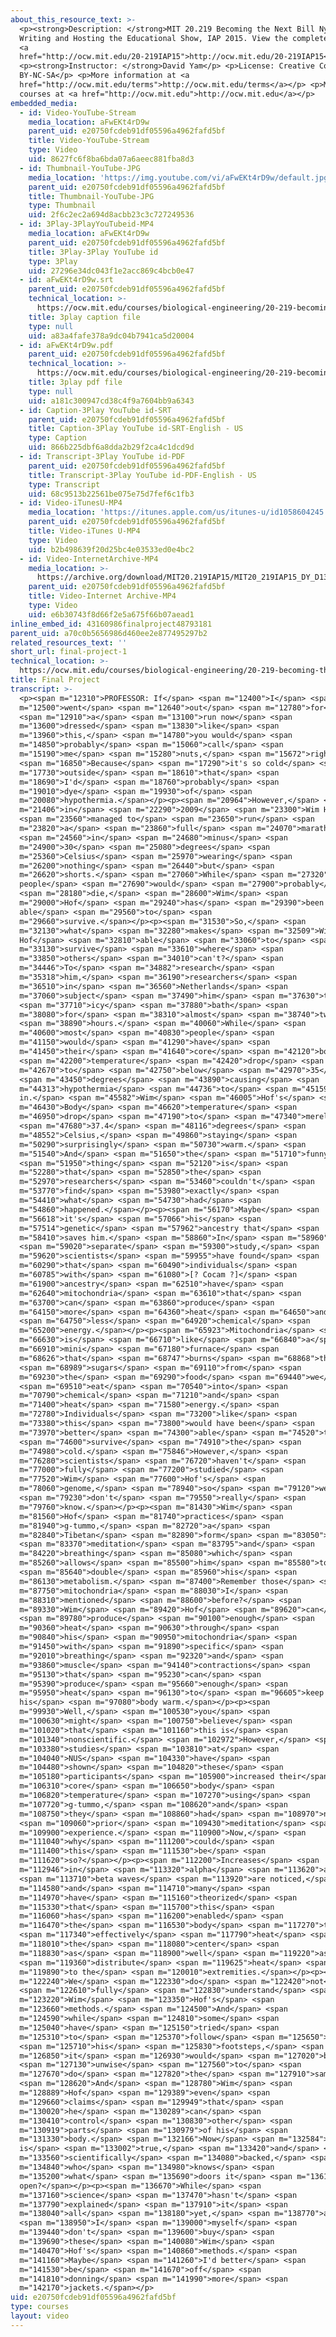 ```yaml
---
about_this_resource_text: >-
  <p><strong>Description: </strong>MIT 20.219 Becoming the Next Bill Nye:
  Writing and Hosting the Educational Show, IAP 2015. View the complete course:
  <a
  href="http://ocw.mit.edu/20-219IAP15">http://ocw.mit.edu/20-219IAP15</a>.</p>
  <p><strong>Instructor: </strong>David Yam</p> <p>License: Creative Commons
  BY-NC-SA</p> <p>More information at <a
  href="http://ocw.mit.edu/terms">http://ocw.mit.edu/terms</a></p> <p>More
  courses at <a href="http://ocw.mit.edu">http://ocw.mit.edu</a></p>
embedded_media:
  - id: Video-YouTube-Stream
    media_location: aFwEKt4rD9w
    parent_uid: e20750fcdeb91df05596a4962fafd5bf
    title: Video-YouTube-Stream
    type: Video
    uid: 8627fc6f8ba6bda07a6aeec881fba8d3
  - id: Thumbnail-YouTube-JPG
    media_location: 'https://img.youtube.com/vi/aFwEKt4rD9w/default.jpg'
    parent_uid: e20750fcdeb91df05596a4962fafd5bf
    title: Thumbnail-YouTube-JPG
    type: Thumbnail
    uid: 2f6c2ec2a694d8acbb23c3c727249536
  - id: 3Play-3PlayYouTubeid-MP4
    media_location: aFwEKt4rD9w
    parent_uid: e20750fcdeb91df05596a4962fafd5bf
    title: 3Play-3Play YouTube id
    type: 3Play
    uid: 27296e34dc043f1e2acc869c4bcb0e47
  - id: aFwEKt4rD9w.srt
    parent_uid: e20750fcdeb91df05596a4962fafd5bf
    technical_location: >-
      https://ocw.mit.edu/courses/biological-engineering/20-219-becoming-the-next-bill-nye-writing-and-hosting-the-educational-show-january-iap-2015/student-projects/david-yams-project/final-project-1/aFwEKt4rD9w.srt
    title: 3play caption file
    type: null
    uid: a83a4fafe378a9dc04b7941ca5d20004
  - id: aFwEKt4rD9w.pdf
    parent_uid: e20750fcdeb91df05596a4962fafd5bf
    technical_location: >-
      https://ocw.mit.edu/courses/biological-engineering/20-219-becoming-the-next-bill-nye-writing-and-hosting-the-educational-show-january-iap-2015/student-projects/david-yams-project/final-project-1/aFwEKt4rD9w.pdf
    title: 3play pdf file
    type: null
    uid: a181c300947cd38c4f9a7604bb9a6343
  - id: Caption-3Play YouTube id-SRT
    parent_uid: e20750fcdeb91df05596a4962fafd5bf
    title: Caption-3Play YouTube id-SRT-English - US
    type: Caption
    uid: 866b225dbf6a8dda2b29f2ca4c1dcd9d
  - id: Transcript-3Play YouTube id-PDF
    parent_uid: e20750fcdeb91df05596a4962fafd5bf
    title: Transcript-3Play YouTube id-PDF-English - US
    type: Transcript
    uid: 68c9513b22561be075e75d7fef6c1fb3
  - id: Video-iTunesU-MP4
    media_location: 'https://itunes.apple.com/us/itunes-u/id1058604245'
    parent_uid: e20750fcdeb91df05596a4962fafd5bf
    title: Video-iTunes U-MP4
    type: Video
    uid: b2b498639f20d25bc4e03533ed0e4bc2
  - id: Video-InternetArchive-MP4
    media_location: >-
      https://archive.org/download/MIT20.219IAP15/MIT20_219IAP15_DY_D13_Final_Project_360p.mp4
    parent_uid: e20750fcdeb91df05596a4962fafd5bf
    title: Video-Internet Archive-MP4
    type: Video
    uid: e6b30743f8d66f2e5a675f66b07aead1
inline_embed_id: 43160986finalproject48793181
parent_uid: a70c0b5656986d460ee2e877495297b2
related_resources_text: ''
short_url: final-project-1
technical_location: >-
  https://ocw.mit.edu/courses/biological-engineering/20-219-becoming-the-next-bill-nye-writing-and-hosting-the-educational-show-january-iap-2015/student-projects/david-yams-project/final-project-1
title: Final Project
transcript: >-
  <p><span m="12310">PROFESSOR: If</span> <span m="12400">I</span> <span
  m="12500">went</span> <span m="12640">out</span> <span m="12780">for</span>
  <span m="12910">a</span> <span m="13100">run now</span> <span
  m="13600">dressed</span> <span m="13830">like</span> <span
  m="13960">this,</span> <span m="14780">you would</span> <span
  m="14850">probably</span> <span m="15060">call</span> <span
  m="15190">me</span> <span m="15280">nuts,</span> <span m="15672">right?</span>
  <span m="16850">Because</span> <span m="17290">it's so cold</span> <span
  m="17730">outside</span> <span m="18610">that</span> <span
  m="18690">I'd</span> <span m="18760">probably</span> <span
  m="19010">dye</span> <span m="19930">of</span> <span
  m="20080">hypothermia.</span></p><p><span m="20964">However,</span> <span
  m="21406">in</span> <span m="22290">2009</span> <span m="23300">Wim Hof</span>
  <span m="23560">managed to</span> <span m="23650">run</span> <span
  m="23820">a</span> <span m="23860">full</span> <span m="24070">marathon</span>
  <span m="24560">in</span> <span m="24680">minus</span> <span
  m="24900">30</span> <span m="25080">degrees</span> <span
  m="25360">Celsius</span> <span m="25970">wearing</span> <span
  m="26200">nothing</span> <span m="26440">but</span> <span
  m="26620">shorts.</span> <span m="27060">While</span> <span m="27320">most
  people</span> <span m="27690">would</span> <span m="27900">probably</span>
  <span m="28180">die,</span> <span m="28600">Wim</span> <span
  m="29000">Hof</span> <span m="29240">has</span> <span m="29390">been
  able</span> <span m="29560">to</span> <span
  m="29660">survive.</span></p><p><span m="31530">So,</span> <span
  m="32130">what</span> <span m="32280">makes</span> <span m="32509">Wim
  Hof</span> <span m="32810">able</span> <span m="33060">to</span> <span
  m="33130">survive</span> <span m="33610">where</span> <span
  m="33850">others</span> <span m="34010">can't?</span> <span
  m="34446">To</span> <span m="34882">research</span> <span
  m="35318">him,</span> <span m="36190">researchers</span> <span
  m="36510">in</span> <span m="36560">Netherlands</span> <span
  m="37060">subject</span> <span m="37490">him</span> <span m="37630">to</span>
  <span m="37710">icy</span> <span m="37880">bath</span> <span
  m="38080">for</span> <span m="38310">almost</span> <span m="38740">two</span>
  <span m="38890">hours.</span> <span m="40060">While</span> <span
  m="40600">most</span> <span m="40830">people</span> <span
  m="41150">would</span> <span m="41290">have</span> <span
  m="41450">their</span> <span m="41640">core</span> <span m="42120">body</span>
  <span m="42200">temperature</span> <span m="42420">drop</span> <span
  m="42670">to</span> <span m="42750">below</span> <span m="42970">35</span>
  <span m="43450">degrees</span> <span m="43890">causing</span> <span
  m="44313">hypothermia</span> <span m="44736">to</span> <span m="45159">kick
  in.</span> <span m="45582">Wim</span> <span m="46005">Hof's</span> <span
  m="46430">Body</span> <span m="46620">temperature</span> <span
  m="46950">drop</span> <span m="47190">to</span> <span m="47340">merely</span>
  <span m="47680">37.4</span> <span m="48116">degrees</span> <span
  m="48552">Celsius,</span> <span m="49860">staying</span> <span
  m="50290">surprisingly</span> <span m="50730">warm.</span> <span
  m="51540">And</span> <span m="51650">the</span> <span m="51710">funny</span>
  <span m="51950">thing</span> <span m="52120">is</span> <span
  m="52280">that</span> <span m="52850">the</span> <span
  m="52970">researchers</span> <span m="53460">couldn't</span> <span
  m="53770">find</span> <span m="53980">exactly</span> <span
  m="54410">what</span> <span m="54730">had</span> <span
  m="54860">happened.</span></p><p><span m="56170">Maybe</span> <span
  m="56618">it's</span> <span m="57066">his</span> <span
  m="57514">genetic</span> <span m="57962">ancestry that</span> <span
  m="58410">saves him.</span> <span m="58860">In</span> <span m="58960">a</span>
  <span m="59020">separate</span> <span m="59300">study,</span> <span
  m="59620">scientists</span> <span m="59955">have found</span> <span
  m="60290">that</span> <span m="60490">individuals</span> <span
  m="60785">with</span> <span m="61080">[? Cocam ?]</span> <span
  m="61900">ancestry</span> <span m="62510">have</span> <span
  m="62640">mitochondria</span> <span m="63610">that</span> <span
  m="63700">can</span> <span m="63860">produce</span> <span
  m="64150">more</span> <span m="64360">heat</span> <span m="64650">and</span>
  <span m="64750">less</span> <span m="64920">chemical</span> <span
  m="65200">energy.</span></p><p><span m="65923">Mitochondria</span> <span
  m="66630">is</span> <span m="66710">like</span> <span m="66840">a</span> <span
  m="66910">mini</span> <span m="67180">furnace</span> <span
  m="68626">that</span> <span m="68747">burns</span> <span m="68868">the</span>
  <span m="68989">sugars</span> <span m="69110">from</span> <span
  m="69230">the</span> <span m="69290">food</span> <span m="69440">we</span>
  <span m="69510">eat</span> <span m="70540">into</span> <span
  m="70790">chemical</span> <span m="71210">and</span> <span
  m="71400">heat</span> <span m="71580">energy.</span> <span
  m="72780">Individuals</span> <span m="73200">like</span> <span
  m="73380">this</span> <span m="73800">would have been</span> <span
  m="73970">better</span> <span m="74300">able</span> <span m="74520">to</span>
  <span m="74600">survive</span> <span m="74910">the</span> <span
  m="74980">cold.</span> <span m="75846">However,</span> <span
  m="76280">scientists</span> <span m="76720">haven't</span> <span
  m="77000">fully</span> <span m="77200">studied</span> <span
  m="77520">Wim</span> <span m="77600">Hof's</span> <span
  m="78060">genome,</span> <span m="78940">so</span> <span m="79120">we</span>
  <span m="79230">don't</span> <span m="79550">really</span> <span
  m="79760">know.</span></p><p><span m="81430">Wim</span> <span
  m="81560">Hof</span> <span m="81740">practices</span> <span
  m="81940">g-tummo,</span> <span m="82720">a</span> <span
  m="82840">Tibetan</span> <span m="82890">form</span> <span m="83050">of</span>
  <span m="83370">meditation</span> <span m="83795">and</span> <span
  m="84220">breathing</span> <span m="85080">which</span> <span
  m="85260">allows</span> <span m="85500">him</span> <span m="85580">to</span>
  <span m="85640">double</span> <span m="85960">his</span> <span
  m="86130">metabolism.</span> <span m="87400">Remember those</span> <span
  m="87750">mitochondria</span> <span m="88030">I</span> <span
  m="88310">mentioned</span> <span m="88600">before?</span> <span
  m="89330">Wim</span> <span m="89420">Hof</span> <span m="89620">can</span>
  <span m="89780">produce</span> <span m="90100">enough</span> <span
  m="90360">heat</span> <span m="90630">through</span> <span
  m="90840">his</span> <span m="90950">mitochondria</span> <span
  m="91450">with</span> <span m="91890">specific</span> <span
  m="92010">breathing</span> <span m="92320">and</span> <span
  m="93860">muscle</span> <span m="94140">contractions</span> <span
  m="95130">that</span> <span m="95230">can</span> <span
  m="95390">produce</span> <span m="95660">enough</span> <span
  m="95950">heat</span> <span m="96130">to</span> <span m="96605">keep
  his</span> <span m="97080">body warm.</span></p><p><span
  m="99930">Well,</span> <span m="100530">you</span> <span
  m="100630">might</span> <span m="100750">believe</span> <span
  m="101020">that</span> <span m="101160">this is</span> <span
  m="101340">nonscientific.</span> <span m="102972">However,</span> <span
  m="103380">studies</span> <span m="103810">at</span> <span
  m="104040">NUS</span> <span m="104330">have</span> <span
  m="104480">shown</span> <span m="104820">these</span> <span
  m="105180">participants</span> <span m="105900">increased their</span> <span
  m="106310">core</span> <span m="106650">body</span> <span
  m="106820">temperature</span> <span m="107270">using</span> <span
  m="107720">g-tummo,</span> <span m="108620">and</span> <span
  m="108750">they</span> <span m="108860">had</span> <span m="108970">no</span>
  <span m="109060">prior</span> <span m="109430">meditation</span> <span
  m="109900">experience.</span> <span m="110900">Now,</span> <span
  m="111040">why</span> <span m="111200">could</span> <span
  m="111400">this</span> <span m="111530">be</span> <span
  m="111620">so?</span></p><p><span m="112200">Increases</span> <span
  m="112946">in</span> <span m="113320">alpha</span> <span m="113620">and</span>
  <span m="113710">beta waves</span> <span m="113920">are noticed,</span> <span
  m="114580">and</span> <span m="114710">many</span> <span
  m="114970">have</span> <span m="115160">theorized</span> <span
  m="115330">that</span> <span m="115700">this</span> <span
  m="116060">has</span> <span m="116200">enabled</span> <span
  m="116470">the</span> <span m="116530">body</span> <span m="117270">to</span>
  <span m="117340">effectively</span> <span m="117790">heat</span> <span
  m="118010">the</span> <span m="118080">center</span> <span
  m="118830">as</span> <span m="118900">well</span> <span m="119220">as</span>
  <span m="119360">distribute</span> <span m="119625">heat</span> <span
  m="119890">to the</span> <span m="120010">extremities.</span></p><p><span
  m="122240">We</span> <span m="122330">do</span> <span m="122420">not</span>
  <span m="122610">fully</span> <span m="122830">understand</span> <span
  m="123220">Wim</span> <span m="123350">Hof's</span> <span
  m="123660">methods.</span> <span m="124500">And</span> <span
  m="124590">while</span> <span m="124810">some</span> <span
  m="125040">have</span> <span m="125150">tried</span> <span
  m="125310">to</span> <span m="125370">follow</span> <span m="125650">in</span>
  <span m="125710">his</span> <span m="125830">footsteps,</span> <span
  m="126850">it</span> <span m="126930">would</span> <span m="127020">be</span>
  <span m="127130">unwise</span> <span m="127560">to</span> <span
  m="127670">do</span> <span m="127820">the</span> <span m="127910">same.</span>
  <span m="128620">And</span> <span m="128780">Wim</span> <span
  m="128889">Hof</span> <span m="129389">even</span> <span
  m="129660">claims</span> <span m="129949">that</span> <span
  m="130020">he</span> <span m="130289">can</span> <span
  m="130410">control</span> <span m="130830">other</span> <span
  m="130919">parts</span> <span m="130979">of his</span> <span
  m="131330">body.</span> <span m="132166">Now</span> <span m="132584">if this
  is</span> <span m="133002">true,</span> <span m="133420">and</span> <span
  m="133560">scientifically</span> <span m="134080">backed,</span> <span
  m="134840">who</span> <span m="134980">knows</span> <span
  m="135200">what</span> <span m="135690">doors it</span> <span m="136180">could
  open?</span></p><p><span m="136670">While</span> <span
  m="137160">science</span> <span m="137470">hasn't</span> <span
  m="137790">explained</span> <span m="137910">it</span> <span
  m="138040">all</span> <span m="138180">yet,</span> <span m="138770">and</span>
  <span m="138950">I</span> <span m="139000">myself</span> <span
  m="139440">don't</span> <span m="139600">buy</span> <span
  m="139690">these</span> <span m="140080">Wim</span> <span
  m="140470">Hof's</span> <span m="140860">methods.</span> <span
  m="141160">Maybe</span> <span m="141260">I'd better</span> <span
  m="141530">be</span> <span m="141670">off</span> <span
  m="141810">donning</span> <span m="141990">more</span> <span
  m="142170">jackets.</span></p>
uid: e20750fcdeb91df05596a4962fafd5bf
type: courses
layout: video
---
```


